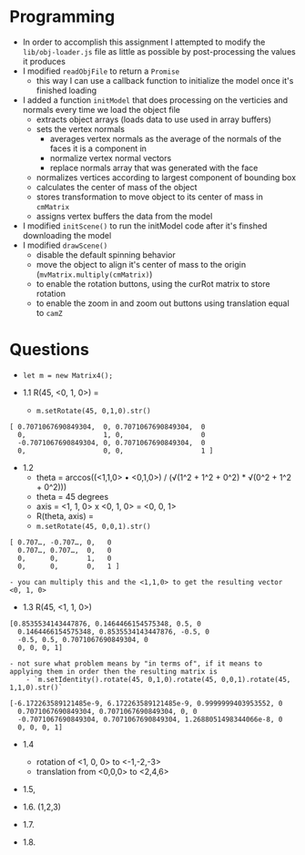 # Programming
- In order to accomplish this assignment I attempted to modify the `lib/obj-loader.js` file as little as possible by post-processing the values it produces
- I modified `readObjFile` to return a `Promise`
    - this way I can use a callback function to initialize the model once it's finished loading
- I added a function `initModel` that does processing on the verticies and normals every time we load the object file
    - extracts object arrays (loads data to use used in array buffers)
    - sets the vertex normals
        - averages vertex normals as the average of the normals of the faces it is a component in
        - normalize vertex normal vectors
        - replace normals array that was generated with the face
    - normalizes vertices according to largest component of bounding box
    - calculates the center of mass of the object
    - stores transformation to move object to its center of mass in `cmMatrix`
    - assigns vertex buffers the data from the model
- I modified `initScene()` to run the initModel code after it's finshed downloading the model
- I modified `drawScene()`
    - disable the default spinning behavior
    - move the object to align it's center of mass to the origin (`mvMatrix.multiply(cmMatrix)`)
    - to enable the rotation buttons, using the curRot matrix to store rotation
    - to enable the zoom in and zoom out buttons using translation equal to `camZ`





# Questions
- `let m = new Matrix4();`

- 1.1 R(45, <0, 1, 0>) =
    - `m.setRotate(45, 0,1,0).str()`
```
[ 0.7071067690849304,  0, 0.7071067690849304,  0
  0,                   1, 0,                   0
  -0.7071067690849304, 0, 0.7071067690849304,  0
  0,                   0, 0,                   1 ]
```
- 1.2
    - theta = arccos((<1,1,0> • <0,1,0>) / (√(1^2 + 1^2 + 0^2) * √(0^2 + 1^2 + 0^2)))
    - theta = 45 degrees
    - axis = <1, 1, 0> x <0, 1, 0> = <0, 0, 1>
    - R(theta, axis) = 
    - `m.setRotate(45, 0,0,1).str()`
```
[ 0.707…, -0.707…, 0,   0
  0.707…, 0.707…,  0,   0
  0,      0,       1,   0
  0,      0,       0,   1 ]
```
    - you can multiply this and the <1,1,0> to get the resulting vector <0, 1, 0>
- 1.3 R(45, <1, 1, 0>) 
```
[0.8535534143447876, 0.1464466154575348, 0.5, 0
  0.1464466154575348, 0.8535534143447876, -0.5, 0
  -0.5, 0.5, 0.7071067690849304, 0
  0, 0, 0, 1]
```
    - not sure what problem means by "in terms of", if it means to applying them in order then the resulting matrix is
        - `m.setIdentity().rotate(45, 0,1,0).rotate(45, 0,0,1).rotate(45, 1,1,0).str()`
```
[-6.172263589121485e-9, 6.172263589121485e-9, 0.9999999403953552, 0
  0.7071067690849304, 0.7071067690849304, 0, 0
  -0.7071067690849304, 0.7071067690849304, 1.2688051498344066e-8, 0
  0, 0, 0, 1]
```

- 1.4
    - rotation of <1, 0, 0> to <-1,-2,-3>
    - translation from <0,0,0> to <2,4,6>

- 1.5,

- 1.6. (1,2,3)
- 1.7. 
- 1.8.
